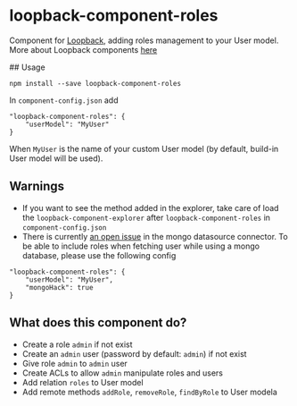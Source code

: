 # loopback-component-roles
Component for [Loopback](http://loopback.io/), adding roles management to your User model.
More about Loopback components [here](https://docs.strongloop.com/display/public/LB/LoopBack+components)

## Usage
```
npm install --save loopback-component-roles
```
In `component-config.json` add
```
"loopback-component-roles": {
    "userModel": "MyUser"
}
```
When `MyUser` is the name of your custom User model (by default, build-in User model will be used).

## Warnings
* If you want to see the method added in the explorer, take care of load the `loopback-component-explorer` after `loopback-component-roles`
in `component-config.json`
* There is currently [an open issue](https://github.com/strongloop/loopback/issues/1441) in the mongo datasource connector. 
To be able to include roles when fetching user while using a mongo database, please use the following config
```
"loopback-component-roles": {
    "userModel": "MyUser",
    "mongoHack": true
}
```

## What does this component do?
* Create a role `admin` if not exist
* Create an `admin` user (password by default: `admin`) if not exist
* Give role `admin` to `admin` user
* Create ACLs to allow `admin` manipulate roles and users
* Add relation `roles` to User model
* Add remote methods `addRole`, `removeRole`, `findByRole` to User modela
